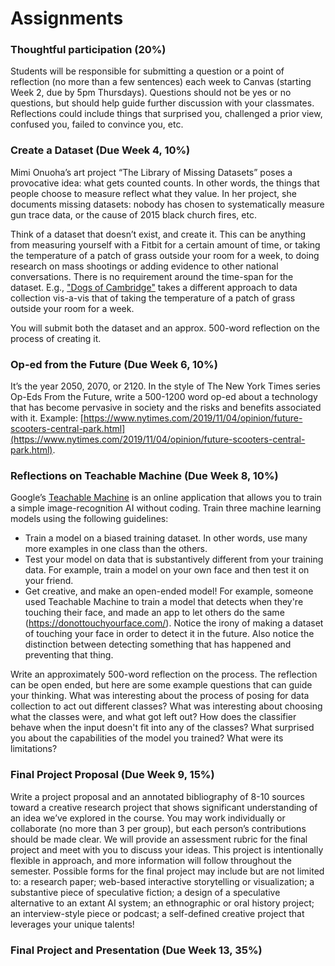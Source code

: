 ---
---

# Assignments

### Thoughtful participation (20%)

Students will be responsible for submitting a question or a point of reflection (no more than a few sentences) each week to Canvas (starting Week 2, due by 5pm Thursdays). Questions should not be yes or no questions, but should help guide further discussion with your classmates. Reflections could include things that surprised you, challenged a prior view, confused you, failed to convince you, etc.

### Create a Dataset (Due Week 4, 10%)

Mimi Onuoha’s art project “The Library of Missing Datasets” poses a provocative idea: what gets counted counts. In other words, the things that people choose to measure reflect what they value. In her project, she documents missing datasets: nobody has chosen to systematically measure gun trace data, or the cause of 2015 black church fires, etc.

Think of a dataset that doesn’t exist, and create it. This can be anything from measuring yourself with a Fitbit for a certain amount of time, or taking the temperature of a patch of grass outside your room for a week, to doing research on mass shootings or adding evidence to other national conversations. There is no requirement around the time-span for the dataset. E.g., ["Dogs of Cambridge"](https://data.cambridgema.gov/General-Government/Dogs-of-Cambridge/sckh-3xyx/data) takes a different approach to data collection vis-a-vis that of taking the temperature of a patch of grass outside your room for a week.

You will submit both the dataset and an approx. 500-word reflection on the process of creating it.

### Op-ed from the Future (Due Week 6, 10%)

It’s the year 2050, 2070, or 2120. In the style of The New York Times series Op-Eds From the Future, write a 500-1200 word op-ed about a technology that has become pervasive in society and the risks and benefits associated with it. Example: [https://www.nytimes.com/2019/11/04/opinion/future-scooters-central-park.html](https://www.nytimes.com/2019/11/04/opinion/future-scooters-central-park.html).

### Reflections on Teachable Machine (Due Week 8, 10%)

Google’s [Teachable Machine](https://teachablemachine.withgoogle.com/) is an online application that allows you to train a simple image-recognition AI without coding. Train three machine learning models using the following guidelines:
- Train a model on a biased training dataset. In other words, use many more examples in one class than the others.
- Test your model on data that is substantively different from your training data. For example, train a model on your own face and then test it on your friend.
- Get creative, and make an open-ended model! For example, someone used Teachable Machine to train a model that detects when they're touching their face, and made an app to let others do the same (https://donottouchyourface.com/). Notice the irony of making a dataset of touching your face in order to detect it in the future. Also notice the distinction between detecting something that has happened and preventing that thing.

Write an approximately 500-word reflection on the process. The reflection can be open ended, but here are some example questions that can guide your thinking. What was interesting about the process of posing for data collection to act out different classes? What was interesting about choosing what the classes were, and what got left out? How does the classifier behave when the input doesn't fit into any of the classes? What surprised you about the capabilities of the model you trained? What were its limitations?

### Final Project Proposal (Due Week 9, 15%)

Write a project proposal and an annotated bibliography of 8-10 sources toward a creative research project that shows significant understanding of an idea we’ve explored in the course. You may work individually or collaborate (no more than 3 per group), but each person’s contributions should be made clear. We will provide an assessment rubric for the final project and meet with you to discuss your ideas. This project is intentionally flexible in approach, and more information will follow throughout the semester. Possible forms for the final project may include but are not limited to: a research paper; web-based interactive storytelling or visualization; a substantive piece of speculative fiction; a design of a speculative alternative to an extant AI system; an ethnographic or oral history project; an interview-style piece or podcast; a self-defined creative project that leverages your unique talents!

### Final Project and Presentation (Due Week 13, 35%)
